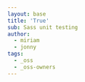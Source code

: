 ```yaml
---
layout: base
title: 'True'
sub: Sass unit testing
author:
  - miriam
  - jonny
tags:
  - _oss
  - _oss-owners
---
```

